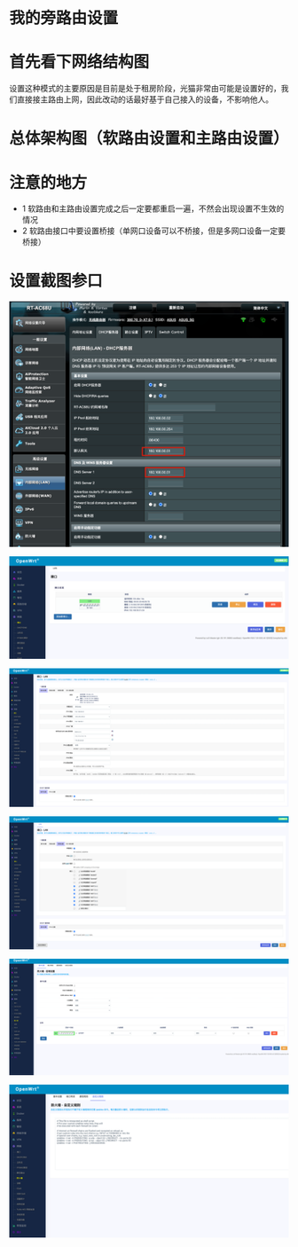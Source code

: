 # 我的旁路由设置
# 首先看下网络结构图
设置这种模式的主要原因是目前是处于租房阶段，光猫非常由可能是设置好的，我们直接接主路由上网，因此改动的话最好基于自己接入的设备，不影响他人。

# 总体架构图（软路由设置和主路由设置）

# 注意的地方

- 1 软路由和主路由设置完成之后一定要都重启一遍，不然会出现设置不生效的情况
- 2 软路由接口中要设置桥接（单网口设备可以不桥接，但是多网口设备一定要桥接）

# 设置截图参口


![](_v_images/20210520084504220_1472097801.png)

![](_v_images/20210520084616735_388644320.png)

![](_v_images/20210520084643511_1447315713.png)

![](_v_images/20210520084714722_487918822.png)

![](_v_images/20210520084750761_1359077108.png)


![](_v_images/20210520084817051_1372884664.png)
